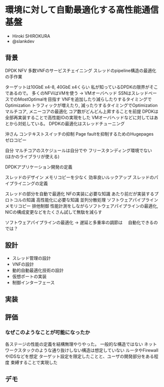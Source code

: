 
# 環境に対して自動最適化する高性能通信基盤

- Hiroki SHIROKURA
- @slankdev

## 背景

DPDK
NFV 多数VNFのサービスチェイニング
スレッドのpipeline構造の最適化の手作業

ターゲットは10GbE x4-8, 40GbE x4くらい
私が知っているDPDKの限界がそこであるので。
多くのNFViはVMを使う -> VMオーバヘッド
SSNはスレッドベースでのMostOptimalを目指す
VNFを追加したり減らしたりするタイミングでOptimization
トラフィックが増えたり, 減ったりするタイミングでOptimization
マルチコア, メニーコアの最適化
コア数がどんどん上昇することを前提
DPDKは全部再実装することで高性能IOの実現をした
VMオーバヘッドなどに対してはあとから対処している。
DPDKの最適化はスレッドチューニング


沖さん
コンテキストスイッチの抑制
Page faultを抑制するためのHugepages
ゼロコピー


自分
マルチコアのスケジュールは自分でや
フリースタンディング環境でない (ほかのライブラリが使える)

DPDKアプリケーション開発の定義

スレッドのデザイン
メモリコピーを少なく
効率良いルックアップ
スレッドのパイプライニングの定義

スレッドの部分を自動で最適化
NFの実装に必要な知識
あたり前だが実装するプロトコルの知識
高性能化に必要な知識
並列分散処理
ソフトウェアパイプライン
メモリコピー
排他制御
性能計測をしながらソフトウェアパイプラインの最適化,
NICの構成変更などをたくさん試して無駄を減らす

ソフトウェアパイプラインの最適化
-> 遅延と多重率の調節は
　自動化できるのでは？


## 設計

- スレッド管理の設計
- VNFの設計
- 動的自動最適化技術の設計
- 仮想ポートの実装
- 制御インターフェース

## 実装
## 評価
### なぜこのようなことが可能になったか

各ステージの性能の定義を結構無理やりやった。
一般的な構造ではない
ネットワークスタックのような通り抜けしない構造は想定していない
ルータやFirewallやIDSなどを想定
ターゲット設定を限定したことと、ユーザの開発部分をある程度
束縛することで実現した

## デモ

